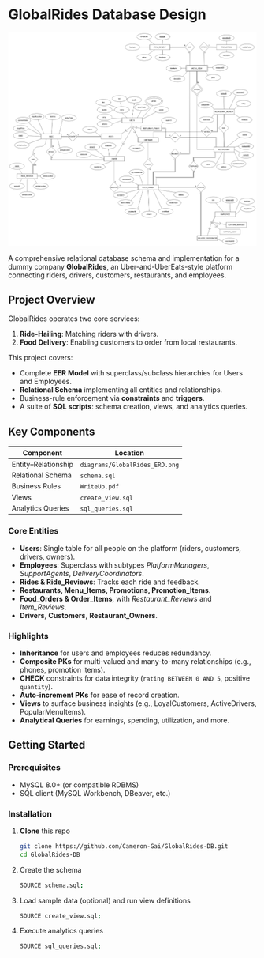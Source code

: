 # GlobalRides Database Design

![ER Diagram](./diagrams/GlobalRides_ERD.png)

A comprehensive relational database schema and implementation for a dummy company **GlobalRides**, an Uber-and-UberEats-style platform connecting riders, drivers, customers, restaurants, and employees.

## Project Overview

GlobalRides operates two core services:
1. **Ride-Hailing**: Matching riders with drivers.
2. **Food Delivery**: Enabling customers to order from local restaurants.

This project covers:
- Complete **EER Model** with superclass/subclass hierarchies for Users and Employees.
- **Relational Schema** implementing all entities and relationships.
- Business-rule enforcement via **constraints** and **triggers**.
- A suite of **SQL scripts**: schema creation, views, and analytics queries.

## Key Components

| Component            | Location                                   |
|----------------------|--------------------------------------------|
| Entity–Relationship  | `diagrams/GlobalRides_ERD.png`             |
| Relational Schema    | `schema.sql`                               |
| Business Rules       | `WriteUp.pdf`                              |
| Views                | `create_view.sql`                          |
| Analytics Queries    | `sql_queries.sql`                          |

### Core Entities

- **Users**: Single table for all people on the platform (riders, customers, drivers, owners).
- **Employees**: Superclass with subtypes _PlatformManagers_, _SupportAgents_, _DeliveryCoordinators_.
- **Rides & Ride_Reviews**: Tracks each ride and feedback.
- **Restaurants, Menu_Items, Promotions, Promotion_Items**.
- **Food_Orders & Order_Items**, with _Restaurant_Reviews_ and _Item_Reviews_.
- **Drivers**, **Customers**, **Restaurant_Owners**.

### Highlights

- **Inheritance** for users and employees reduces redundancy.
- **Composite PKs** for multi-valued and many-to-many relationships (e.g., phones, promotion items).
- **CHECK** constraints for data integrity (`rating BETWEEN 0 AND 5`, positive `quantity`).
- **Auto-increment PKs** for ease of record creation.
- **Views** to surface business insights (e.g., LoyalCustomers, ActiveDrivers, PopularMenuItems).
- **Analytical Queries** for earnings, spending, utilization, and more.

## Getting Started

### Prerequisites

- MySQL 8.0+ (or compatible RDBMS)
- SQL client (MySQL Workbench, DBeaver, etc.)

### Installation

1. **Clone** this repo  
   ```bash
   git clone https://github.com/Cameron-Gai/GlobalRides-DB.git
   cd GlobalRides-DB

2. Create the schema
   ```bash
   SOURCE schema.sql;

3. Load sample data (optional) and run view definitions
   ```bash
   SOURCE create_view.sql;

4. Execute analytics queries
   ```bash
   SOURCE sql_queries.sql;


